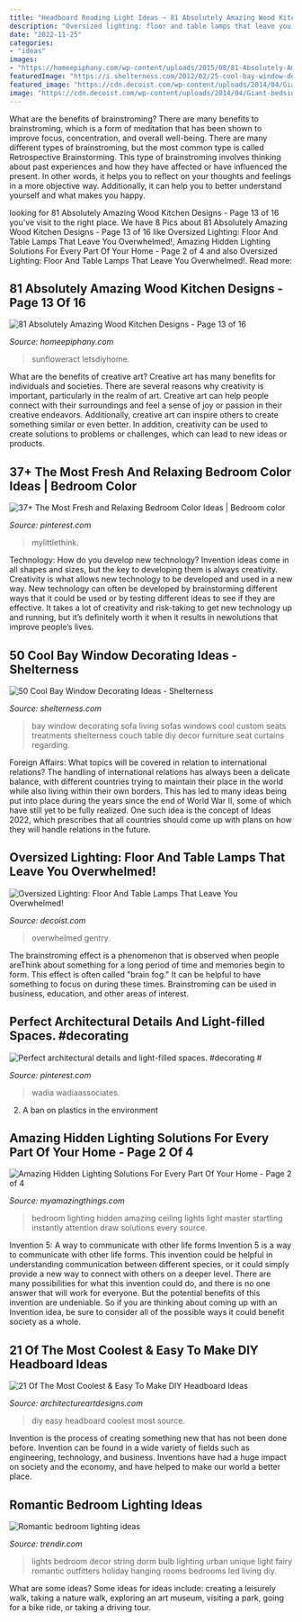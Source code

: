 ```yaml
---
title: "Headboard Reading Light Ideas ~ 81 Absolutely Amazing Wood Kitchen Designs"
description: "Oversized lighting: floor and table lamps that leave you overwhelmed!"
date: "2022-11-25"
categories:
- "ideas"
images:
- "https://homeepiphany.com/wp-content/uploads/2015/08/81-Absolutely-Amazing-Wood-Kitchen-Designs-61.jpg"
featuredImage: "https://i.shelterness.com/2012/02/25-cool-bay-window-decorating-ideas-21.jpg"
featured_image: "https://cdn.decoist.com/wp-content/uploads/2014/04/Giant-bedside-floor-lamps-that-come-with-a-convenient-glass-shelf.jpg"
image: "https://cdn.decoist.com/wp-content/uploads/2014/04/Giant-bedside-floor-lamps-that-come-with-a-convenient-glass-shelf.jpg"
---
```



What are the benefits of brainstroming?
There are many benefits to brainstroming, which is a form of meditation that has been shown to improve focus, concentration, and overall well-being. There are many different types of brainstroming, but the most common type is called Retrospective Brainstorming. This type of brainstroming involves thinking about past experiences and how they have affected or have influenced the present. In other words, it helps you to reflect on your thoughts and feelings in a more objective way. Additionally, it can help you to better understand yourself and what makes you happy.

	

		
looking for 81 Absolutely Amazing Wood Kitchen Designs - Page 13 of 16 you've visit to the right place. We have 8 Pics about 81 Absolutely Amazing Wood Kitchen Designs - Page 13 of 16 like Oversized Lighting: Floor And Table Lamps That Leave You Overwhelmed!, Amazing Hidden Lighting Solutions For Every Part Of Your Home - Page 2 of 4 and also Oversized Lighting: Floor And Table Lamps That Leave You Overwhelmed!. Read more:
		
    
## 81 Absolutely Amazing Wood Kitchen Designs - Page 13 Of 16

<img loading=lazy src="https://homeepiphany.com/wp-content/uploads/2015/08/81-Absolutely-Amazing-Wood-Kitchen-Designs-61.jpg" onerror="this.onerror=null;this.src='https://tse3.mm.bing.net/th?id=OIP.kOaRyIDjcY7O_urN3ErxNgHaE7&amp;pid=15.1';" alt="81 Absolutely Amazing Wood Kitchen Designs - Page 13 of 16">

_Source: homeepiphany.com_

>sunfloweract letsdiyhome. 

	

What are the benefits of creative art?
Creative art has many benefits for individuals and societies. There are several reasons why creativity is important, particularly in the realm of art. Creative art can help people connect with their surroundings and feel a sense of joy or passion in their creative endeavors. Additionally, creative art can inspire others to create something similar or even better. In addition, creativity can be used to create solutions to problems or challenges, which can lead to new ideas or products.

    
## 37+ The Most Fresh And Relaxing Bedroom Color Ideas | Bedroom Color

<img loading=lazy src="https://i.pinimg.com/736x/9c/73/b8/9c73b87d9177092c0628353db7a4727e.jpg" onerror="this.onerror=null;this.src='https://tse2.mm.bing.net/th?id=OIP.kTxp4SIxnDWDgtN6bNQQ0QHaM8&amp;pid=15.1';" alt="37+ The Most Fresh and Relaxing Bedroom Color Ideas | Bedroom color">

_Source: pinterest.com_

>mylittlethink. 

	

Technology: How do you develop new technology?
Invention ideas come in all shapes and sizes, but the key to developing them is always creativity. Creativity is what allows new technology to be developed and used in a new way. New technology can often be developed by brainstorming different ways that it could be used or by testing different ideas to see if they are effective. It takes a lot of creativity and risk-taking to get new technology up and running, but it’s definitely worth it when it results in newolutions that improve people’s lives.

    
## 50 Cool Bay Window Decorating Ideas - Shelterness

<img loading=lazy src="https://i.shelterness.com/2012/02/25-cool-bay-window-decorating-ideas-21.jpg" onerror="this.onerror=null;this.src='https://tse3.mm.bing.net/th?id=OIP.PdyuhUX4tu1BEVTtgPDwoAHaLH&amp;pid=15.1';" alt="50 Cool Bay Window Decorating Ideas - Shelterness">

_Source: shelterness.com_

>bay window decorating sofa living sofas windows cool custom seats treatments shelterness couch table diy decor furniture seat curtains regarding. 

	

Foreign Affairs: What topics will be covered in relation to international relations?
The handling of international relations has always been a delicate balance, with different countries trying to maintain their place in the world while also living within their own borders. This has led to many ideas being put into place during the years since the end of World War II, some of which have still yet to be fully realized. One such idea is the concept of Ideas 2022, which prescribes that all countries should come up with plans on how they will handle relations in the future.

    
## Oversized Lighting: Floor And Table Lamps That Leave You Overwhelmed!

<img loading=lazy src="https://cdn.decoist.com/wp-content/uploads/2014/04/Giant-bedside-floor-lamps-that-come-with-a-convenient-glass-shelf.jpg" onerror="this.onerror=null;this.src='https://tse1.mm.bing.net/th?id=OIP.Hn0l2d7BJkVsv79IHcvUAQHaKt&amp;pid=15.1';" alt="Oversized Lighting: Floor And Table Lamps That Leave You Overwhelmed!">

_Source: decoist.com_

>overwhelmed gentry. 

	

The brainstroming effect is a phenomenon that is observed when people areThink about something for a long period of time and memories begin to form. This effect is often called "brain fog." It can be helpful to have something to focus on during these times. Brainstroming can be used in business, education, and other areas of interest.

    
## Perfect Architectural Details And Light-filled Spaces. #decorating #

<img loading=lazy src="https://i.pinimg.com/736x/88/ae/d1/88aed1cc80272ee967a0ca4f7e5cedd8.jpg" onerror="this.onerror=null;this.src='https://tse3.mm.bing.net/th?id=OIP.XjTmtsrOxvgJAJJC8duqzQHaLG&amp;pid=15.1';" alt="Perfect architectural details and light-filled spaces. #decorating #">

_Source: pinterest.com_

>wadia wadiaassociates. 

	

2. A ban on plastics in the environment 

    
## Amazing Hidden Lighting Solutions For Every Part Of Your Home - Page 2 Of 4

<img loading=lazy src="http://myamazingthings.com/wp-content/uploads/2016/12/amazing-ceiling-lights-for-bedroom-master-bedroom-ceiling-light-1024x647.jpg" onerror="this.onerror=null;this.src='https://tse1.mm.bing.net/th?id=OIP.rxQw33Dh0d4yd1SFBS5JVwHaEr&amp;pid=15.1';" alt="Amazing Hidden Lighting Solutions For Every Part Of Your Home - Page 2 of 4">

_Source: myamazingthings.com_

>bedroom lighting hidden amazing ceiling lights light master startling instantly attention draw solutions every source. 

	

Invention 5: A way to communicate with other life forms
Invention 5 is a way to communicate with other life forms. This invention could be helpful in understanding communication between different species, or it could simply provide a new way to connect with others on a deeper level. There are many possibilities for what this invention could do, and there is no one answer that will work for everyone. But the potential benefits of this invention are undeniable. So if you are thinking about coming up with an Invention idea, be sure to consider all of the possible ways it could benefit society as a whole.

    
## 21 Of The Most Coolest &amp; Easy To Make DIY Headboard Ideas

<img loading=lazy src="https://www.architectureartdesigns.com/wp-content/uploads/2015/03/183.jpg" onerror="this.onerror=null;this.src='https://tse2.mm.bing.net/th?id=OIP.4enN9J3BC73z2Ai5t6QrxAHaFj&amp;pid=15.1';" alt="21 Of The Most Coolest &amp; Easy To Make DIY Headboard Ideas">

_Source: architectureartdesigns.com_

>diy easy headboard coolest most source. 

	

Invention is the process of creating something new that has not been done before. Invention can be found in a wide variety of fields such as engineering, technology, and business. Inventions have had a huge impact on society and the economy, and have helped to make our world a better place.

    
## Romantic Bedroom Lighting Ideas

<img loading=lazy src="https://cdn.trendir.com/wp-content/uploads/2018/02/romantic-string-lights-2.jpg" onerror="this.onerror=null;this.src='https://tse1.mm.bing.net/th?id=OIP.USbuX_a881XniLjfbvu-mAHaLH&amp;pid=15.1';" alt="Romantic bedroom lighting ideas">

_Source: trendir.com_

>lights bedroom decor string dorm bulb lighting urban unique light fairy romantic outfitters holiday hanging rooms bedrooms led living diy. 

	

What are some ideas?
Some ideas for ideas include: creating a leisurely walk, taking a nature walk, exploring an art museum, visiting a park, going for a bike ride, or taking a driving tour.


